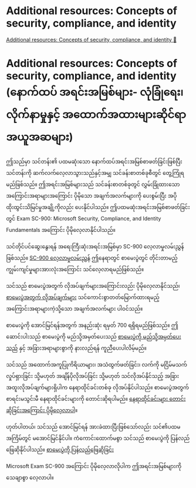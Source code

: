 # Additional resources: Concepts of security, compliance, and identity

[Additional resources: Concepts of security, compliance, and identity 🔗](https://www.coursera.org/learn/microsoft-sc-900-exam-preparation-and-practice/supplement/8tUKp/additional-resources-concepts-of-security-compliance-and-identity)

# Additional resources: Concepts of security, compliance, and identity (နောက်ထပ် အရင်းအမြစ်များ- လုံခြုံရေး၊ လိုက်နာမှုနှင့် အထောက်အထားများဆိုင်ရာ အယူအဆများ)

ဤသည်မှာ သင်တန်း၏ ပထမဆုံးသော နောက်ထပ်အရင်းအမြစ်စာဖတ်ခြင်းဖြစ်ပြီး သင်တန်းကို ဆက်လက်လေ့လာသွားသည်နှင့်အမျှ သင်ခန်းစာတစ်ခုစီတွင် တွေ့ကြုံရမည်ဖြစ်သည်။ ဤအရင်းအမြစ်များသည် သင်ခန်းစာတစ်ခုတွင် လွှမ်းခြုံထားသော အကြောင်းအရာများအကြောင်း ပိုမိုသော အချက်အလက်များကို ပေးစွမ်းပြီး အပိုထိုးထွင်းသိမြင်မှုအချို့ကိုလည်း ပေးနိုင်ပါသည်။ ဤပထမဆုံးအရင်းအမြစ်စာဖတ်ခြင်းတွင် Exam SC-900: Microsoft Security, Compliance, and Identity Fundamentals အကြောင်း ပိုမိုလေ့လာနိုင်ပါသည်။

သင်တိုင်ပင်ဆွေးနွေးရန် အရေးကြီးဆုံးအရင်းအမြစ်မှာ SC-900 လေ့လာမှုလမ်းညွှန်ဖြစ်သည်။ [SC-900 လေ့လာမှုလမ်းညွှန်](https://learn.microsoft.com/en-us/certifications/exams/sc-900) ဤနေရာတွင် စာမေးပွဲတွင် တိုင်းတာမည့် ကျွမ်းကျင်မှုများအားလုံးအကြောင်း သင်လေ့လာရမည်ဖြစ်သည်။

သင်သည် စာမေးပွဲအတွက် လိုအပ်ချက်များအကြောင်းလည်း ပိုမိုလေ့လာနိုင်သည်၊ [စာမေးပွဲအတွက် လိုအပ်ချက်များ](https://learn.microsoft.com/en-us/certifications/exams/sc-900) သင်ကောင်းစွာတတ်မြောက်ထားရမည့် အကြောင်းအရာများကဲ့သို့သော အချက်အလက်များ ပါဝင်သည်။

စာမေးပွဲကို အောင်မြင်ရန်အတွက် အနည်းဆုံး ရမှတ် 700 ရရှိရမည်ဖြစ်သည်။ ဤဆောင်းပါးသည် စာမေးပွဲကို မည်သို့အမှတ်ပေးသည် [စာမေးပွဲကို မည်သို့အမှတ်ပေးသည်](https://learn.microsoft.com/en-us/certifications/exam-scoring-understanding) နှင့် အခြားအရာများစွာကို နားလည်ရန် ကူညီပေးပါလိမ့်မည်။

သင်သည် အထောက်အကူပြုကိရိယာများ၊ အသံထွက်ဖတ်ခြင်း၊ လက်ကို မငြိမ်မသက်လှုပ်ရှားခြင်း သို့မဟုတ် အချိန်ပိုလိုအပ်ခြင်း သို့မဟုတ် သင်လိုအပ်နိုင်သည့် အခြားအထူးလိုအပ်ချက်များရှိပါက နေရာထိုင်ခင်းတစ်ခု လိုအပ်နိုင်ပါသည်။ စာမေးပွဲအတွက် စာရင်းမသွင်းမီ နေရာထိုင်ခင်းများကို တောင်းဆိုရပါမည်။ [နေရာထိုင်ခင်းများ တောင်းဆိုခြင်းအကြောင်း ပိုမိုလေ့လာပါ](https://learn.microsoft.com/en-us/certifications/accommodations)။

ဟုတ်ပါတယ်၊ သင်သည် အောင်မြင်ရန် အားခဲထားပြီးဖြစ်သော်လည်း သင်၏ပထမအကြိမ်တွင် မအောင်မြင်နိုင်ပါ။ ကံကောင်းထောက်မစွာ သင်သည် စာမေးပွဲကို ပြန်လည်ဖြေဆိုနိုင်ပါသည်။ [စာမေးပွဲကို ပြန်လည်ဖြေဆိုခြင်း](https://learn.microsoft.com/en-us/certifications/exam-retake-policy)

Microsoft Exam SC-900 အကြောင်း ပိုမိုလေ့လာလိုပါက ဤအရင်းအမြစ်များကို သေချာစွာ လေ့လာပါ။

